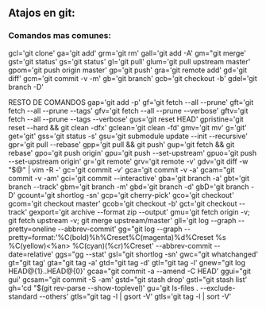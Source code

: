 ## Atajos en git:

### Comandos mas comunes:
gcl='git clone'
ga='git add'
grm='git rm'
gall='git add -A'
gm="git merge'
gst='git status'
gs='git status'
gl='git pull'
glum='git pull upstream master'
gpom='git push origin master'
gp='git push'
gra='git remote add'
gd='git diff'
gcm='git commit -v -m'
gb='git branch'
gcb='git checkout -b'
gdel='git branch -D'


RESTO DE COMANDOS
gap='git add -p'
gf='git fetch --all --prune'
gft='git fetch --all --prune --tags'
gfv='git fetch --all --prune --verbose'
gftv='git fetch --all --prune --tags --verbose'
gus='git reset HEAD'
gpristine='git reset --hard && git clean -dfx'
gclean='git clean -fd'
gmv='git mv'
g='git'
get='git'
gss='git status -s'
gsu='git submodule update --init --recursive'
gpr='git pull --rebase'
gpp='git pull && git push'
gup='git fetch && git rebase'
gpo='git push origin'
gpu='git push --set-upstream'
gpuo='git push --set-upstream origin'
gr='git remote'
grv='git remote -v'
gdv='git diff -w "$@" | vim -R -'
gc='git commit -v'
gca='git commit -v -a'
gcam="git commit -v -am'
gci='git commit --interactive'
gba='git branch -a'
gbt='git branch --track'
gbm='git branch -m'
gbd='git branch -d'
gbD='git branch -D'
gcount='git shortlog -sn'
gcp='git cherry-pick'
gco='git checkout'
gcom='git checkout master'
gcob='git checkout -b'
gct='git checkout --track'
gexport='git archive --format zip --output'
gmu='git fetch origin -v; git fetch upstream -v; git merge upstream/master'
gll='git log --graph --pretty=oneline --abbrev-commit'
gg="git log --graph --pretty=format:'%C(bold)%h%Creset%C(magenta)%d%Creset %s %C(yellow)<%an> %C(cyan)(%cr)%Creset' --abbrev-commit --date=relative'
ggs="gg --stat'
gsl="git shortlog -sn'
gwc="git whatchanged'
gt="git tag'
gta="git tag -a'
gtd="git tag -d'
gtl="git tag -l'
gnew="git log HEAD@{1}..HEAD@{0}'
gcaa="git commit -a --amend -C HEAD'
ggui="git gui'
gcsam="git commit -S -am'
gstd="git stash drop'
gstl="git stash list'
gh='cd "$(git rev-parse --show-toplevel)'
gu='git ls-files . --exclude-standard --others'
gtls="git tag -l | gsort -V'
gtls='git tag -l | sort -V'


